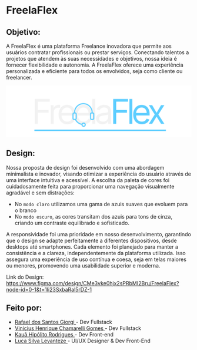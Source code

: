 # FreelaFlex
## Objetivo:

A FreelaFlex é uma plataforma Freelance inovadora que permite aos usuários contratar profissionais ou prestar serviços.
Conectando talentos a projetos que atendem às suas necessidades e objetivos, nossa ideia é fornecer flexibilidade e autonomia.
A FreelaFlex oferece uma experiência personalizada e eficiente para todos os envolvidos, seja como cliente ou freelancer.

<div align="center">
  <img alt="Logo FreelaFlex" src="https://github.com/devraffles/FreelaFlex/blob/main/README-IMG/FREELAFLEX%20DARK%20MODE.svg" heght="50px"/>
</div>

## Design:

Nossa proposta de design foi desenvolvido com uma abordagem minimalista e inovador, visando otimizar a experiência do usuário através de uma interface intuitiva e acessível.
A escolha da paleta de cores foi cuidadosamente feita para proporcionar uma navegação visualmente agradável e sem distrações:

* No `modo claro` utilizamos uma gama de azuis suaves que evoluem para o branco
* No `modo escuro`, as cores transitam dos azuis para tons de cinza, criando um contraste equilibrado e sofisticado.

A responsividade foi uma prioridade em nosso desenvolvimento, garantindo que o design se adapte perfeitamente a diferentes dispositivos, desde desktops até smartphones. Cada elemento foi planejado para manter a consistência e a clareza, independentemente da plataforma utilizada. Isso assegura uma experiência de uso contínua e coesa, seja em telas maiores ou menores, promovendo uma usabilidade superior e moderna.

Link do Design:
https://www.figma.com/design/CMe3vke0hjx2sPRbMI2Bru/FreelaFlex?node-id=0-1&t=1Ii23SxbaRal5rDZ-1

## Feito por:

* <a href="https://github.com/devraffles"> Rafael dos Santos Giorgi </a> - Dev Fullstack
* <a href="https://github.com/Vinihcgomes"> Vinicius Henrique Chamarelli Gomes </a> - Dev Fullstack
* <a href="https://github.com/Kaua-programin"> Kauã Hipólito Rodrigues </a> - Dev Front-end
* <a href="https://github.com/LucaLevanteze"> Luca Silva Levanteze </a> - UI/UX Designer & Dev Front-End
